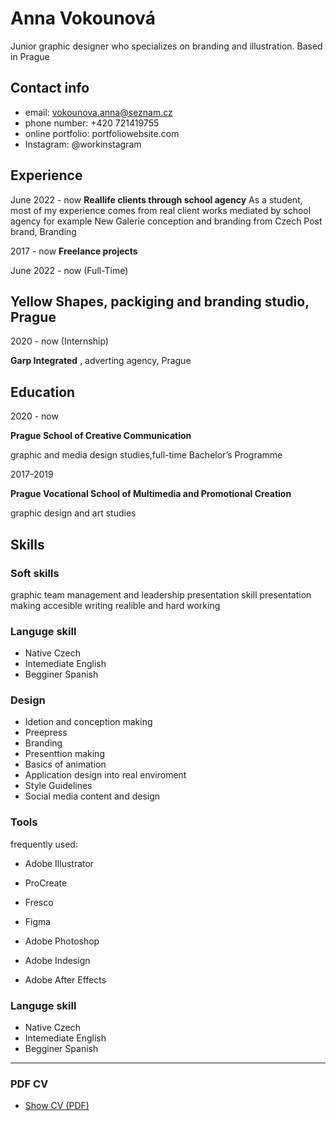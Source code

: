 
# Anna Vokounová
 Junior graphic designer who specializes on branding and illustration. Based in Prague

## Contact info
 - email: vokounova.anna@seznam.cz
 - phone number: +420 721419755
 - online portfolio: portfoliowebsite.com
 - Instagram: @workinstagram

## Experience

June 2022 - now
**Reallife clients through school agency**
As a student, most of my experience comes from real client works mediated by school agency for example New Galerie conception and branding from Czech Post brand, Branding
  

2017 - now
**Freelance projects**

June 2022 - now (Full-Time)

**Yellow Shapes**, packiging and branding studio, Prague
   - 

2020 - now (Internship)

 **Garp Integrated** , adverting agency, Prague

## Education

2020 - now

**Prague School of Creative Communication**

graphic and media design studies,full-time Bachelor’s Programme

2017-2019

**Prague Vocational School of Multimedia and Promotional Creation**

graphic design and art studies

## Skills

### Soft skills
graphic team management and leadership
presentation skill
presentation making
accesible writing
realible and hard working

### Languge skill
- Native Czech
- Intemediate English
- Begginer Spanish

### Design
- Idetion and conception making
- Preepress
- Branding
- Presenttion making
- Basics of animation
- Application design into real enviroment 
- Style Guidelines
- Social media content and design

### Tools
frequently used: 
- Adobe Illustrator
- ProCreate
- Fresco
- Figma 

- Adobe Photoshop
- Adobe Indesign
- Adobe After Effects

### Languge skill
- Native Czech
- Intemediate English
- Begginer Spanish
-------
### PDF CV 
- [Show CV (PDF)](cv-2022-11-surname.pdf) <!-- At the top or bottom? -->
